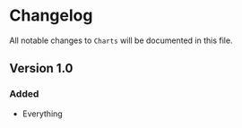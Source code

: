 # Changelog

All notable changes to `Charts` will be documented in this file.

## Version 1.0

### Added
- Everything
